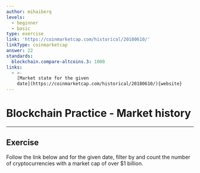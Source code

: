 ```yaml
---
author: mihaiberq
levels:
  - beginner
  - basic
type: exercise
link: 'https://coinmarketcap.com/historical/20180610/'
linkType: coinmarketcap
answer: 22
standards:
  blockchain.compare-altcoins.3: 1000
links:
  - >-
    [Market state for the given
    date](https://coinmarketcap.com/historical/20180610/){website}
---
```


# Blockchain Practice - Market history


---

## Exercise

Follow the link below and for the given date, filter by and count the number of cryptocurrencies with a market cap of over $1 billion.
